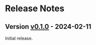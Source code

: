# Release Notes

## Version [v0.1.0](https://github.com/GPhMorin/GenLib.jl/releases/tag/v0.1.0) - 2024-02-11

Initial release.
